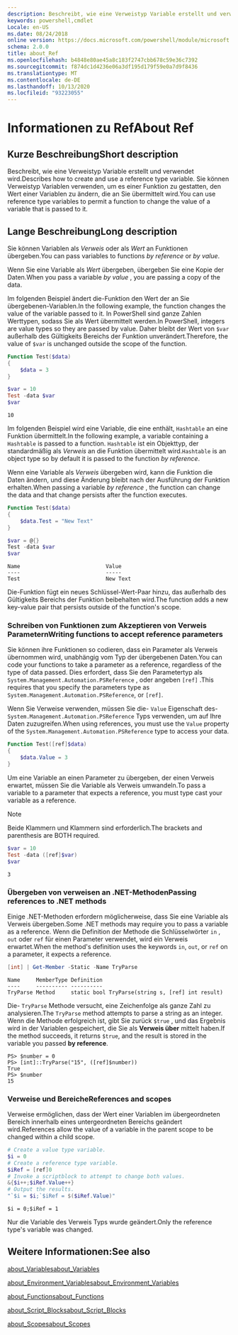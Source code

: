 ```yaml
---
description: Beschreibt, wie eine Verweistyp Variable erstellt und verwendet wird. Sie können Verweistyp Variablen verwenden, um es einer Funktion zu gestatten, den Wert einer Variablen zu ändern, die an Sie übermittelt wird.
keywords: powershell,cmdlet
Locale: en-US
ms.date: 08/24/2018
online version: https://docs.microsoft.com/powershell/module/microsoft.powershell.core/about/about_ref?view=powershell-7&WT.mc_id=ps-gethelp
schema: 2.0.0
title: about_Ref
ms.openlocfilehash: b4848e80ae45a8c183f2747cbb678c59e36c7392
ms.sourcegitcommit: f874dc1d4236e06a3df195d179f59e0a7d9f8436
ms.translationtype: MT
ms.contentlocale: de-DE
ms.lasthandoff: 10/13/2020
ms.locfileid: "93223055"
---
```

# <a name="about-ref"></a><span data-ttu-id="747de-105">Informationen zu Ref</span><span class="sxs-lookup"><span data-stu-id="747de-105">About Ref</span></span>

## <a name="short-description"></a><span data-ttu-id="747de-106">Kurze Beschreibung</span><span class="sxs-lookup"><span data-stu-id="747de-106">Short description</span></span>
<span data-ttu-id="747de-107">Beschreibt, wie eine Verweistyp Variable erstellt und verwendet wird.</span><span class="sxs-lookup"><span data-stu-id="747de-107">Describes how to create and use a reference type variable.</span></span> <span data-ttu-id="747de-108">Sie können Verweistyp Variablen verwenden, um es einer Funktion zu gestatten, den Wert einer Variablen zu ändern, die an Sie übermittelt wird.</span><span class="sxs-lookup"><span data-stu-id="747de-108">You can use reference type variables to permit a function to change the value of a variable that is passed to it.</span></span>

## <a name="long-description"></a><span data-ttu-id="747de-109">Lange Beschreibung</span><span class="sxs-lookup"><span data-stu-id="747de-109">Long description</span></span>

<span data-ttu-id="747de-110">Sie können Variablen als *Verweis* oder als *Wert* an Funktionen übergeben.</span><span class="sxs-lookup"><span data-stu-id="747de-110">You can pass variables to functions *by reference* or *by value*.</span></span>

<span data-ttu-id="747de-111">Wenn Sie eine Variable als *Wert* übergeben, übergeben Sie eine Kopie der Daten.</span><span class="sxs-lookup"><span data-stu-id="747de-111">When you pass a variable *by value* , you are passing a copy of the data.</span></span>

<span data-ttu-id="747de-112">Im folgenden Beispiel ändert die-Funktion den Wert der an Sie übergebenen-Variablen.</span><span class="sxs-lookup"><span data-stu-id="747de-112">In the following example, the function changes the value of the variable passed to it.</span></span> <span data-ttu-id="747de-113">In PowerShell sind ganze Zahlen Werttypen, sodass Sie als Wert übermittelt werden.</span><span class="sxs-lookup"><span data-stu-id="747de-113">In PowerShell, integers are value types so they are passed by value.</span></span>
<span data-ttu-id="747de-114">Daher bleibt der Wert von `$var` außerhalb des Gültigkeits Bereichs der Funktion unverändert.</span><span class="sxs-lookup"><span data-stu-id="747de-114">Therefore, the value of `$var` is unchanged outside the scope of the function.</span></span>

```powershell
Function Test($data)
{
    $data = 3
}

$var = 10
Test -data $var
$var
```

```output
10
```

<span data-ttu-id="747de-115">Im folgenden Beispiel wird eine Variable, die eine enthält, `Hashtable` an eine Funktion übermittelt.</span><span class="sxs-lookup"><span data-stu-id="747de-115">In the following example, a variable containing a `Hashtable` is passed to a function.</span></span> <span data-ttu-id="747de-116">`Hashtable` ist ein Objekttyp, der standardmäßig als *Verweis* an die Funktion übermittelt wird.</span><span class="sxs-lookup"><span data-stu-id="747de-116">`Hashtable` is an object type so by default it is passed to the function *by reference*.</span></span>

<span data-ttu-id="747de-117">Wenn eine Variable als *Verweis* übergeben wird, kann die Funktion die Daten ändern, und diese Änderung bleibt nach der Ausführung der Funktion erhalten.</span><span class="sxs-lookup"><span data-stu-id="747de-117">When passing a variable *by reference* , the function can change the data and that change persists after the function executes.</span></span>

```powershell
Function Test($data)
{
    $data.Test = "New Text"
}

$var = @{}
Test -data $var
$var
```

```output
Name                           Value
----                           -----
Test                           New Text
```

<span data-ttu-id="747de-118">Die-Funktion fügt ein neues Schlüssel-Wert-Paar hinzu, das außerhalb des Gültigkeits Bereichs der Funktion beibehalten wird.</span><span class="sxs-lookup"><span data-stu-id="747de-118">The function adds a new key-value pair that persists outside of the function's scope.</span></span>

### <a name="writing-functions-to-accept-reference-parameters"></a><span data-ttu-id="747de-119">Schreiben von Funktionen zum Akzeptieren von Verweis Parametern</span><span class="sxs-lookup"><span data-stu-id="747de-119">Writing functions to accept reference parameters</span></span>

<span data-ttu-id="747de-120">Sie können ihre Funktionen so codieren, dass ein Parameter als Verweis übernommen wird, unabhängig vom Typ der übergebenen Daten.</span><span class="sxs-lookup"><span data-stu-id="747de-120">You can code your functions to take a parameter as a reference, regardless of the type of data passed.</span></span> <span data-ttu-id="747de-121">Dies erfordert, dass Sie den Parametertyp als `System.Management.Automation.PSReference` , oder angeben `[ref]` .</span><span class="sxs-lookup"><span data-stu-id="747de-121">This requires that you specify the parameters type as `System.Management.Automation.PSReference`, or `[ref]`.</span></span>

<span data-ttu-id="747de-122">Wenn Sie Verweise verwenden, müssen Sie die- `Value` Eigenschaft des- `System.Management.Automation.PSReference` Typs verwenden, um auf Ihre Daten zuzugreifen.</span><span class="sxs-lookup"><span data-stu-id="747de-122">When using references, you must use the `Value` property of the `System.Management.Automation.PSReference` type to access your data.</span></span>

```powershell
Function Test([ref]$data)
{
    $data.Value = 3
}
```

<span data-ttu-id="747de-123">Um eine Variable an einen Parameter zu übergeben, der einen Verweis erwartet, müssen Sie die Variable als Verweis umwandeln.</span><span class="sxs-lookup"><span data-stu-id="747de-123">To pass a variable to a parameter that expects a reference, you must type cast your variable as a reference.</span></span>

> [!NOTE]
> <span data-ttu-id="747de-124">Beide Klammern und Klammern sind erforderlich.</span><span class="sxs-lookup"><span data-stu-id="747de-124">The brackets and parenthesis are BOTH required.</span></span>

```powershell
$var = 10
Test -data ([ref]$var)
$var
```

```output
3
```

### <a name="passing-references-to-net-methods"></a><span data-ttu-id="747de-125">Übergeben von verweisen an .NET-Methoden</span><span class="sxs-lookup"><span data-stu-id="747de-125">Passing references to .NET methods</span></span>

<span data-ttu-id="747de-126">Einige .NET-Methoden erfordern möglicherweise, dass Sie eine Variable als Verweis übergeben.</span><span class="sxs-lookup"><span data-stu-id="747de-126">Some .NET methods may require you to pass a variable as a reference.</span></span> <span data-ttu-id="747de-127">Wenn die Definition der Methode die Schlüsselwörter `in` , `out` oder `ref` für einen Parameter verwendet, wird ein Verweis erwartet.</span><span class="sxs-lookup"><span data-stu-id="747de-127">When the method's definition uses the keywords `in`, `out`, or `ref` on a parameter, it expects a reference.</span></span>

```powershell
[int] | Get-Member -Static -Name TryParse
```

```output
Name     MemberType Definition
----     ---------- ----------
TryParse Method     static bool TryParse(string s, [ref] int result)
```

<span data-ttu-id="747de-128">Die- `TryParse` Methode versucht, eine Zeichenfolge als ganze Zahl zu analysieren.</span><span class="sxs-lookup"><span data-stu-id="747de-128">The `TryParse` method attempts to parse a string as an integer.</span></span> <span data-ttu-id="747de-129">Wenn die Methode erfolgreich ist, gibt Sie zurück `$true` , und das Ergebnis wird in der Variablen gespeichert, die Sie als **Verweis über** mittelt haben.</span><span class="sxs-lookup"><span data-stu-id="747de-129">If the method succeeds, it returns `$true`, and the result is stored in the variable you passed **by reference**.</span></span>

```
PS> $number = 0
PS> [int]::TryParse("15", ([ref]$number))
True
PS> $number
15
```

### <a name="references-and-scopes"></a><span data-ttu-id="747de-130">Verweise und Bereiche</span><span class="sxs-lookup"><span data-stu-id="747de-130">References and scopes</span></span>

<span data-ttu-id="747de-131">Verweise ermöglichen, dass der Wert einer Variablen im übergeordneten Bereich innerhalb eines untergeordneten Bereichs geändert wird.</span><span class="sxs-lookup"><span data-stu-id="747de-131">References allow the value of a variable in the parent scope to be changed within a child scope.</span></span>

```powershell
# Create a value type variable.
$i = 0
# Create a reference type variable.
$iRef = [ref]0
# Invoke a scriptblock to attempt to change both values.
&{$i++;$iRef.Value++}
# Output the results.
"`$i = $i;`$iRef = $($iRef.Value)"
```

```output
$i = 0;$iRef = 1
```

<span data-ttu-id="747de-132">Nur die Variable des Verweis Typs wurde geändert.</span><span class="sxs-lookup"><span data-stu-id="747de-132">Only the reference type's variable was changed.</span></span>

## <a name="see-also"></a><span data-ttu-id="747de-133">Weitere Informationen:</span><span class="sxs-lookup"><span data-stu-id="747de-133">See also</span></span>

[<span data-ttu-id="747de-134">about_Variables</span><span class="sxs-lookup"><span data-stu-id="747de-134">about_Variables</span></span>](about_Variables.md)

[<span data-ttu-id="747de-135">about_Environment_Variables</span><span class="sxs-lookup"><span data-stu-id="747de-135">about_Environment_Variables</span></span>](about_Environment_Variables.md)

[<span data-ttu-id="747de-136">about_Functions</span><span class="sxs-lookup"><span data-stu-id="747de-136">about_Functions</span></span>](about_Functions.md)

[<span data-ttu-id="747de-137">about_Script_Blocks</span><span class="sxs-lookup"><span data-stu-id="747de-137">about_Script_Blocks</span></span>](about_Script_Blocks.md)

[<span data-ttu-id="747de-138">about_Scopes</span><span class="sxs-lookup"><span data-stu-id="747de-138">about_Scopes</span></span>](about_scopes.md)
